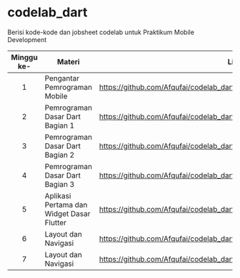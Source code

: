 # codelab_dart
Berisi kode-kode dan jobsheet codelab untuk Praktikum Mobile Development

| Minggu ke- | Materi | Link |
| :--------: | ------ | ----------------- |
| 1 | Pengantar Pemrograman Mobile | https://github.com/Afqufai/codelab_dart/blob/main/codelab01_dart |
| 2 | Pemrograman Dasar Dart Bagian 1 | https://github.com/Afqufai/codelab_dart/blob/main/codelab02_dart/README.md |
| 3 | Pemrograman Dasar Dart Bagian 2 | https://github.com/Afqufai/codelab_dart/blob/main/codelab03_dart/README.md |
| 4 | Pemrograman Dasar Dart Bagian 3 | https://github.com/Afqufai/codelab_dart/blob/main/codelab04_dart/README.md |
| 5 | Aplikasi Pertama dan Widget Dasar Flutter | https://github.com/Afqufai/codelab_dart/blob/main/codelab05_dart/README.md |
| 6 | Layout dan Navigasi | https://github.com/Afqufai/codelab_dart/blob/main/codelab06_dart/README.md |
| 7 | Layout dan Navigasi | https://github.com/Afqufai/codelab_dart/blob/main/codelab07_dart/README.md |